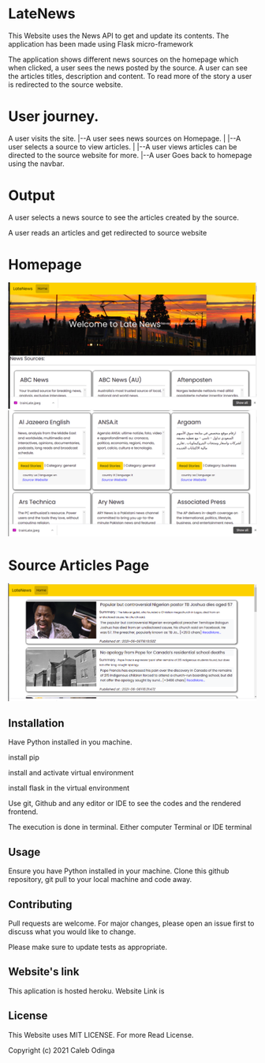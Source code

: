 # LateNews
This Website uses the News API to get and update its contents.
The application has been made using Flask micro-framework

The application shows different news sources on the homepage which when clicked, a user sees the news posted by the source. A user can see the articles titles, description and content. To read more of the story a user is redirected to the source website.

# User journey.
A user visits the site.
|--A user sees news sources on Homepage.
| |--A user selects a source to view articles.
|   |--A user views articles can be directed to the source website for more.
|--A user Goes back to homepage using the navbar.


# Output
A user selects a news source to see the articles created by the source.

A user reads an articles and get redirected to source website

# Homepage
<img src="app/static/images/homepage.png">

<img src="app/static/images/sources.png">

# Source Articles Page

<img src="app/static/images/articles.png">

## Installation
Have Python installed in you machine.

install pip

install and activate virtual environment

install flask in the virtual environment

Use git, Github and any editor or IDE to see the codes and the rendered frontend.

The execution is done in terminal. Either computer Terminal or IDE terminal

## Usage

Ensure you have Python installed in your machine. Clone this github repository, git pull to your local machine and code away.

## Contributing
Pull requests are welcome. For major changes, please open an issue first to discuss what you would like to change.

Please make sure to update tests as appropriate.

## Website's link
This aplication is hosted heroku. Website Link is 

## License
This Website uses MIT LICENSE. For more Read License.

Copyright (c) 2021 Caleb Odinga